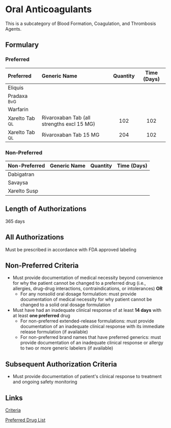 # Oral Anticoagulants

This is a subcategory of Blood Formation, Coagulation, and Thrombosis Agents.

## Formulary

### Preferred

| Preferred   | Generic Name | Quantity | Time (Days) |
| :---------- | :----------- | :------: | :---------: |
| Eliquis     |              |          |             |
| Pradaxa <sup>BvG</sup> |              |          |             |
| Warfarin    |              |          |             |
| Xarelto Tab <sup>QL</sup>    |  Rivaroxaban Tab (all strengths excl 15 MG)           |  102        |  102           |
| Xarelto Tab <sup>QL</sup>    |  Rivaroxaban Tab 15 MG            |        204  |    102         |

### Non-Preferred

| Non-Preferred | Generic Name | Quantity | Time (Days) |
| :------------ | :----------- | :------: | :---------: |
| Dabigatran    |              |          |             |
| Savaysa       |              |          |             |
| Xarelto Susp  |              |          |             | 

## Length of Authorizations

365 days

## All Authorizations

Must be prescribed in accordance with FDA approved labeling

## Non-Preferred Criteria

- Must provide documentation of medical necessity beyond convenience for why the patient cannot be changed to a preferred drug (i.e., allergies, drug-drug interactions, contraindications, or intolerances) **OR**
    - For any nonsolid oral dosage formulation: must provide documentation of medical necessity for why patient cannot be changed to a solid oral dosage formulation
- Must have had an inadequate clinical response of at least **14 days** with at least **one preferred** drug
    - For non-preferred extended-release formulations: must provide documentation of an inadequate clinical response with its immediate release formulation (if available)
    - For non-preferred brand names that have preferred generics: must provide documentation of an inadequate clinical response or allergy to two or more generic labelers (if available)

## Subsequent Authorization Criteria

- Must provide documentation of patient's clinical response to treatment and ongoing safety monitoring

## Links

[Criteria](https://pharmacy.medicaid.ohio.gov/sites/default/files/20230101_UPDL%20_Criteria_APPROVED.pdf#page=17)

[Preferred Drug List](https://pharmacy.medicaid.ohio.gov/sites/default/files/20230101_UPDL_APPROVED_12.13.22.pdf#page=10)
